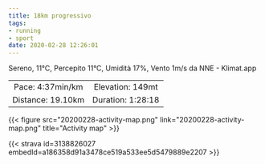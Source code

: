 ```yaml
---
title: 18km progressivo
tags:
- running
- sport
date: 2020-02-28 12:26:01
---
```


Sereno, 11°C, Percepito 11°C, Umidità 17%, Vento 1m/s da NNE - Klimat.app

| | |
| :-: | :-: |
| Pace: 4:37min/km | Elevation: 149mt |
| Distance: 19.10km | Duration: 1:28:18 |



{{< figure src="20200228-activity-map.png" link="20200228-activity-map.png" title="Activity map" >}}


{{< strava id=3138826027 embedId=a186358d91a3478ce519a533ee5d5479889e2207 >}}
